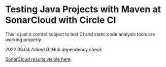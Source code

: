 # Testing Java Projects with Maven at SonarCloud with Circle CI
This is just a control subject to test CI and static code analysis tools are working properly.

2022.06.04 Added GitHub dependency check

[SonarCloud results visible here](https://sonarcloud.io/organizations/designerferro-github/projects "SonarCloud results").
